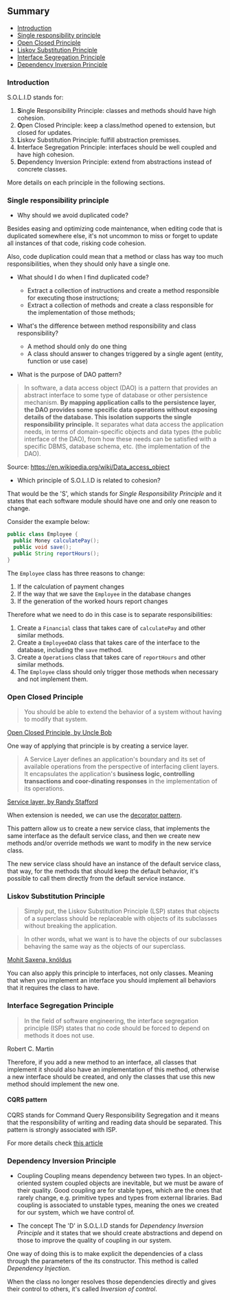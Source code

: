 ## Summary

- [Introduction](#introduction)
- [Single responsibility principle](#single-responsibility)
- [Open Closed Principle](#open-closed-principle)
- [Liskov Substitution Principle](#liskov-substitution-principle)
- [Interface Segregation Principle](#interface-segregation-principle)
- [Dependency Inversion Principle](#dependency-inversion-principle)

### Introduction

S.O.L.I.D stands for:

1. **S**ingle Responsibility Principle: classes and methods should have high cohesion.
2. **O**pen Closed Principle: keep a class/method opened to extension, but closed for updates.
3. **L**iskov Substitution Principle: fulfill abstraction premisses.
4. **I**nterface Segregation Principle: interfaces should be well coupled and have high cohesion.
5. **D**ependency Inversion Principle: extend from abstractions instead of concrete classes.

More details on each principle in the following sections.

### Single responsibility principle

- Why should we avoid duplicated code?

Besides easing and optimizing code maintenance, when editing code that is duplicated somewhere else, it's not uncommon to miss or forget to update all instances of that code, risking code cohesion.

Also, code duplication could mean that a method or class has way too much responsibilities, when they should only have a single one.

- What should I do when I find duplicated code?
    - Extract a collection of instructions and create a method responsible for executing those instructions;
    - Extract a collection of methods and create a class responsible for the implementation of those methods;

- What's the difference between method responsibility and class responsibility?
    - A method should only do one thing
    - A class should answer to changes triggered by a single agent (entity, function or use case) 

- What is the purpose of DAO pattern?

> In software, a data access object (DAO) is a pattern that provides an abstract interface to some type of database or other persistence mechanism. **By mapping application calls to the persistence layer, the DAO provides some specific data operations without exposing details of the database. This isolation supports the single responsibility principle.** It separates what data access the application needs, in terms of domain-specific objects and data types (the public interface of the DAO), from how these needs can be satisfied with a specific DBMS, database schema, etc. (the implementation of the DAO).

Source: https://en.wikipedia.org/wiki/Data_access_object

- Which principle of S.O.L.I.D is related to cohesion?

That would be the 'S', which stands for _Single Responsibility Principle_ and it states that each software module should have one and only one reason to change.

Consider the example below:

```java
public class Employee {
  public Money calculatePay();
  public void save();
  public String reportHours();
}
```

The `Employee` class has three reasons to change:

1. If the calculation of payment changes
2. If the way that we save the `Employee` in the database changes
3. If the generation of the worked hours report changes

Therefore what we need to do in this case is to separate responsibilities:

1. Create a `Financial` class that takes care of `calculatePay` and other similar methods.
2. Create a `EmployeeDAO` class that takes care of the interface to the database, including the `save` method.
3. Create a `Operations` class that takes care of `reportHours` and other similar methods.
4. The `Employee` class should only trigger those methods when necessary and not implement them.

### Open Closed Principle

> You should be able to extend the behavior of a system without having to modify that system.

[Open Closed Principle, by Uncle Bob](https://blog.cleancoder.com/uncle-bob/2014/05/12/TheOpenClosedPrinciple.html)

One way of applying that principle is by creating a service layer.

> A Service Layer defines an application's boundary and its set of available operations from the perspective of interfacing client layers. It encapsulates the application's **business logic, controlling transactions and coor-dinating responses** in the implementation of its operations.

[Service layer, by Randy Stafford](https://martinfowler.com/eaaCatalog/serviceLayer.html)

When extension is needed, we can use the [decorator pattern](https://refactoring.guru/design-patterns/decorator).

This pattern allow us to create a new service class, that implements the same interface as the default service class, and then we create new methods and/or override methods we want to modify in the new service class.

The new service class should have an instance of the default service class, that way, for the methods that should keep the default behavior, it's possible to call them directly from the default service instance.

### Liskov Substitution Principle

> Simply put, the Liskov Substitution Principle (LSP) states that objects of a superclass should be replaceable with objects of its subclasses without breaking the application. 

> In other words, what we want is to have the objects of our subclasses behaving the same way as the objects of our superclass.

[Mohit Saxena, knóldus](https://blog.knoldus.com/what-is-liskov-substitution-principle-lsp-with-real-world-examples/#:~:text=Simply%20put%2C%20the%20Liskov%20Substitution,the%20objects%20of%20our%20superclass.)

You can also apply this principle to interfaces, not only classes. Meaning that when you implement an interface you should implement all behaviors that it requires the class to have.

### Interface Segregation Principle

> In the field of software engineering, the interface segregation principle (ISP) states that no code should be forced to depend on methods it does not use.

Robert C. Martin

Therefore, if you add a new method to an interface, all classes that implement it should also have an implementation of this method, otherwise a new interface should be created, and only the classes that use this new method should implement the new one.

#### CQRS pattern

CQRS stands for Command Query Responsibility Segregation and it means that the responsibility of writing and reading data should be separated. This pattern is strongly associated with ISP.

For more details check [this article](https://www.eduardopires.net.br/2016/07/cqrs-o-que-e-onde-aplicar/)

### Dependency Inversion Principle

- Coupling
Coupling means dependency between two types. In an object-oriented system coupled objects are inevitable, but we must be aware of their quality. Good coupling are for stable types, which are the ones that rarely change, e.g. primitive types and types from external libraries.
Bad coupling is associated to unstable types, meaning the ones we created for our system, which we have control of.

- The concept
The 'D' in S.O.L.I.D stands for _Dependency Inversion Principle_ and it states that we should create abstractions and depend on those to improve the quality of coupling in our system.

One way of doing this is to make explicit the dependencies of a class through the parameters of the its constructor. This method is called _Dependency Injection_. 

When the class no longer resolves those dependencies directly and gives their control to others, it's called _Inversion of control_.